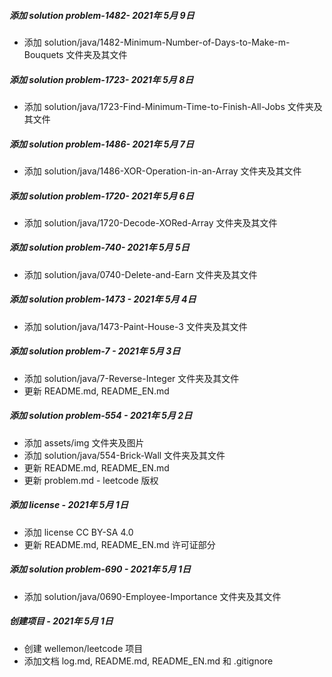 ##### 添加 solution problem-1482- 2021年 5月 9日

- 添加 solution/java/1482-Minimum-Number-of-Days-to-Make-m-Bouquets 文件夹及其文件

##### 添加 solution problem-1723- 2021年 5月 8日

- 添加 solution/java/1723-Find-Minimum-Time-to-Finish-All-Jobs 文件夹及其文件

##### 添加 solution problem-1486- 2021年 5月 7日

- 添加 solution/java/1486-XOR-Operation-in-an-Array 文件夹及其文件

##### 添加 solution problem-1720- 2021年 5月 6日

- 添加 solution/java/1720-Decode-XORed-Array 文件夹及其文件

##### 添加 solution problem-740- 2021年 5月 5日

- 添加 solution/java/0740-Delete-and-Earn 文件夹及其文件

##### 添加 solution problem-1473 - 2021年 5月 4日

- 添加 solution/java/1473-Paint-House-3 文件夹及其文件

##### 添加 solution problem-7 - 2021年 5月 3日

- 添加 solution/java/7-Reverse-Integer 文件夹及其文件
- 更新 README.md, README_EN.md

##### 添加 solution problem-554 - 2021年 5月 2日

- 添加 assets/img 文件夹及图片
- 添加 solution/java/554-Brick-Wall 文件夹及其文件
- 更新 README.md, README_EN.md
- 更新 problem.md - leetcode 版权

##### 添加 license - 2021年 5月 1日

- 添加 license CC BY-SA 4.0
- 更新 README.md, README_EN.md 许可证部分

##### 添加 solution problem-690 - 2021年 5月 1日

- 添加 solution/java/0690-Employee-Importance 文件夹及其文件

##### 创建项目 - 2021年 5月 1日

- 创建 wellemon/leetcode 项目
- 添加文档 log.md, README.md, README_EN.md 和 .gitignore